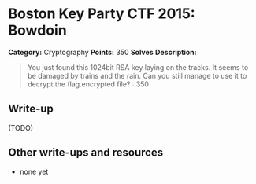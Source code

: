 # Boston Key Party CTF 2015: Bowdoin

**Category:** Cryptography
**Points:** 350
**Solves** 
**Description:**

> You just found this 1024bit RSA key laying on the tracks. It seems to be damaged by trains and the rain. Can you still manage to use it to decrypt the flag.encrypted file? : 350

## Write-up

(TODO)

## Other write-ups and resources

* none yet